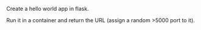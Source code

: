Create a hello world app in flask.

Run it in a container and return the URL (assign a random >5000 port to it).
